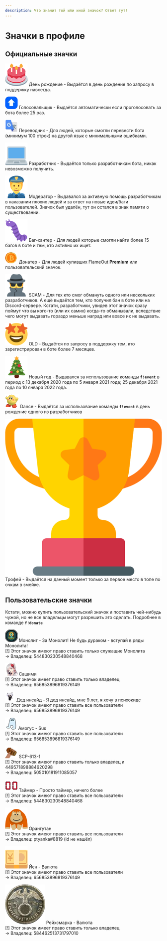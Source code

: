 ```yaml
---
description: Что значит той или иной значок? Ответ тут!
---
```


# Значки в профиле

## Официальные значки

<img src="../.gitbook/assets/https___discord.com_assets_496cd7d4bfc59cdf6cd8a3285b42b576.svg-0.svg" alt="" data-size="line"> День рождение - Выдаётся в день рождение по запросу в поддержку навсегда.

<img src="../.gitbook/assets/840537983060017172.webp" alt="" data-size="line"> Голосовальщик - Выдаётся автоматически если проголосовать за бота более 25 раз.

<img src="../.gitbook/assets/849290020950245458.webp" alt="" data-size="line"> Переводчик - Для людей, которые смогли перевести бота (минимум 100 строк) на другой язык с минимальными ошибками.

<img src="../.gitbook/assets/https___discord.com_assets_509dd485f6269e2521955120f3e8f0ef.svg-0.svg" alt="" data-size="line"> Разработчик - Выдаётся только разработчикам бота, никак невозможно получить.

<img src="../.gitbook/assets/https___discord.com_assets_770955b283a8a3d1cfd221f70dc0e6ee.svg-0.svg" alt="" data-size="line"> Модератор - Выдавался за активную помощь разработчикам в наказании плохих людей и за ответ на новые идеи/баги пользователей. Значок был удалён, тут он остался в знак памяти о существовании.

<img src="../.gitbook/assets/https___discord.com_assets_370f5af37229902609dec50690ec5f99.svg-0.svg" alt="" data-size="line"> Баг-хантер - Для людей которые смогли найти более 15 багов в боте и тем, кто активно их ищет.&#x20;

<img src="../.gitbook/assets/823500862215028758 (1).gif" alt="" data-size="line"> Донатер - Для людей купивших FlameOut **Premium** или пользовательский значок.

<img src="../.gitbook/assets/https___discord.com_assets_0d9e341a5ff1e9d55e691cc7d86f05bd.svg-0.svg" alt="" data-size="line"> SCAM - Для тех кто смог обмануть одного или нескольких разработчиков. А ещё выдаётся тем, кто получил бан в боте или на Discord-сервере. Кстати, разработчики, увидев этот значок сразу поймут что вы кого-то (или их самих) когда-то обманывали, вследствие чего могут выдавать гораздо меньше наград или вовсе их не выдавать.

<img src="../.gitbook/assets/https___discord.com_assets_ffa92fc2c8f0a781d5ae9ffbecefa054.svg-0.svg" alt="" data-size="line"> OLD - Выдаётся по запросу в поддержку тем, кто зарегистрирован в боте более 7 месяцев.

<img src="../.gitbook/assets/https___discord.com_assets_2f5331445a4647af2bb317862b38502a.svg-0.svg" alt="" data-size="line"> Новый год - Выдавался за использование команды **`f!event`** в период с 13 декабря 2020 года по 5 января 2021 года; 25 декабря 2021 года по 10 января 2022 года.

<img src="../.gitbook/assets/960951684186652743.gif" alt="" data-size="line"> Dance - Выдаётся за использование команды **`f!event`** в день рождение одного из разработчиков

<img src="../.gitbook/assets/1238_Trophy.png" alt="" data-size="line"> Трофей - Выдаётся на данный момент только за первое место в топе по очкам в змейке.

## Пользовательские значки

Кстати, можно купить пользовательский значок и поставить чей-нибудь чужой, но не все владельцы могут разрешить это сделать. Подробнее в команде **`f!donate`**

<img src="../.gitbook/assets/957626031215353896.webp" alt="" data-size="line"> Монолит - За Монолит! Не будь дураком - вступай в ряды Монолита!\
\[!] Этот значок имеют право ставить только служащие Монолита\
\-> Владелец: 544830230548840468

<img src="../.gitbook/assets/921833706493214750.webp" alt="" data-size="line"> Сашими\
\[!] Этот значок имеет право ставить только владелец\
\-> Владелец: 656853896819376149

<img src="../.gitbook/assets/921833729985511454.gif" alt="" data-size="line"> Дед инсайд - Я дед инсайд, мне 9 лет, я хочу в психокидс\
\[!] Этот значок имеют право ставить все пользователи\
\-> Владелец: 656853896819376149

<img src="../.gitbook/assets/921838156276449320.webp" alt="" data-size="line"> Амогус - Sus\
\[!] Этот значок имеют право ставить все пользователи\
\-> Владелец: 656853896819376149

<img src="../.gitbook/assets/945705723973738506.webp" alt="" data-size="line"> SCP-613-1\
\[!] Этот значок имеют право ставить только владелец и 449571898884620298\
\-> Владелец: 505010181911085057

<img src="../.gitbook/assets/957622573234004058.gif" alt="" data-size="line"> Таймер - Просто таймер, ничего более\
\[!] Этот значок имеют право ставить все пользователи\
\-> Владелец: 544830230548840468

<img src="../.gitbook/assets/https___discord.com_assets_70e2c1bb3d82f6e009d3aaa6d72b8fc2.svg-0.svg" alt="" data-size="line"> Орангутан\
\[!] Этот значок имеют право ставить все пользователи\
\-> Владелец: ptyanka#8819 (id не нашёл)

<img src="../.gitbook/assets/https___discord.com_assets_24f893169104e65cf4e3dfb1d817d078.svg-0 (1).svg" alt="" data-size="line"> Йен - Валюта\
\[!] Этот значок имеют право ставить все пользователи\
\-> Владелец: 656853896819376149

<img src="../.gitbook/assets/922229936142553089.png" alt="" data-size="line"> Рейхсмарка - Валюта\
\[!] Этот значок имеет право ставить только владелец\
\-> Владелец: 584462513731797010
